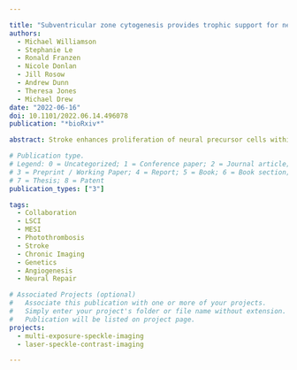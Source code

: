 ```yaml
---

title: "Subventricular zone cytogenesis provides trophic support for neural repair"
authors:
  - Michael Williamson
  - Stephanie Le
  - Ronald Franzen
  - Nicole Donlan
  - Jill Rosow
  - Andrew Dunn
  - Theresa Jones
  - Michael Drew
date: "2022-06-16"
doi: 10.1101/2022.06.14.496078
publication: "*bioRxiv*"

abstract: Stroke enhances proliferation of neural precursor cells within the subventricular zone (SVZ) and induces ectopic migration of newborn cells towards the site of injury. Here we characterize the identity of cells arising from the SVZ after stroke and provide insight into their function by uncovering a mechanism through which they facilitate neural repair and functional recovery. Using genetic lineage tracing, we show that SVZ-derived cells that migrate towards stroke induced cortical lesions in mice are predominantly undifferentiated precursors, suggesting that the main function of post-injury cytogenesis is not cell replacement. We find that SVZ-derived cells are a unique cellular source of trophic factors that instruct neural repair. Chemogenetic ablation of neural precursor cells or conditional knockout of VEGF in the adult neural stem cell lineage impairs neuronal and vascular reparative responses and worsens functional recovery after stroke. In addition, normal aging markedly diminishes the cytogenic response to stroke, resulting in worse functional recovery. Therapeutic replacement of VEGF in peri-infarct cortex is sufficient to induce neural repair and functional recovery in mice with arrested cytogenesis. These findings indicate that the SVZ cytogenic response following brain injury is a source of trophic support that drives neural repair and recovery.

# Publication type.
# Legend: 0 = Uncategorized; 1 = Conference paper; 2 = Journal article;
# 3 = Preprint / Working Paper; 4 = Report; 5 = Book; 6 = Book section;
# 7 = Thesis; 8 = Patent
publication_types: ["3"]

tags:
  - Collaboration
  - LSCI
  - MESI
  - Photothrombosis
  - Stroke
  - Chronic Imaging
  - Genetics
  - Angiogenesis
  - Neural Repair

# Associated Projects (optional)
#   Associate this publication with one or more of your projects.
#   Simply enter your project's folder or file name without extension.
#   Publication will be listed on project page.
projects:
  - multi-exposure-speckle-imaging
  - laser-speckle-contrast-imaging

---
```

